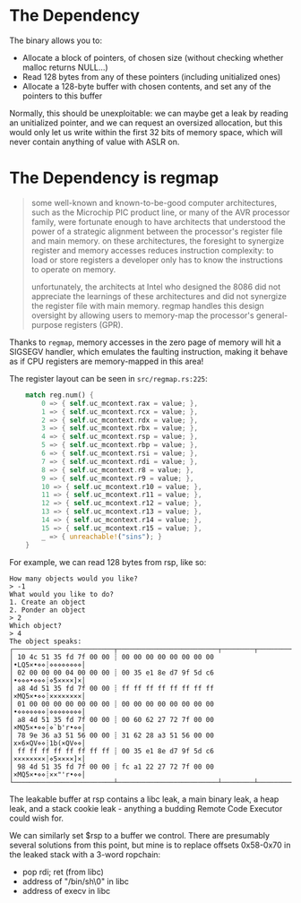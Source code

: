 # The Dependency

The binary allows you to:
* Allocate a block of pointers, of chosen size (without checking whether malloc returns NULL...)
* Read 128 bytes from any of these pointers (including unitialized ones)
* Allocate a 128-byte buffer with chosen contents, and set any of the pointers to this buffer

Normally, this should be unexploitable: we can maybe get a leak by reading an
unitialized pointer, and we can request an oversized allocation, but this would
only let us write within the first 32 bits of memory space, which will never
contain anything of value with ASLR on.

# The Dependency is regmap

> some well-known and known-to-be-good computer architectures, such as the
> Microchip PIC product line, or many of the AVR processor family, were
> fortunate enough to have architects that understood the power of a strategic
> alignment between the processor's register file and main memory. on these
> architectures, the foresight to synergize register and memory accesses
> reduces instruction complexity: to load or store registers a developer only
> has to know the instructions to operate on memory.
> 
> unfortunately, the architects at Intel who designed the 8086 did not
> appreciate the learnings of these architectures and did not synergize the
> register file with main memory. regmap handles this design oversight by
> allowing users to memory-map the processor's general-purpose registers (GPR).

Thanks to `regmap`, memory accesses in the zero page of memory will hit a
SIGSEGV handler, which emulates the faulting instruction, making it behave as
if CPU registers are memory-mapped in this area!

The register layout can be seen in `src/regmap.rs:225`:

```rust
    match reg.num() {
        0 => { self.uc_mcontext.rax = value; },
        1 => { self.uc_mcontext.rcx = value; },
        2 => { self.uc_mcontext.rdx = value; },
        3 => { self.uc_mcontext.rbx = value; },
        4 => { self.uc_mcontext.rsp = value; },
        5 => { self.uc_mcontext.rbp = value; },
        6 => { self.uc_mcontext.rsi = value; },
        7 => { self.uc_mcontext.rdi = value; },
        8 => { self.uc_mcontext.r8 = value; },
        9 => { self.uc_mcontext.r9 = value; },
        10 => { self.uc_mcontext.r10 = value; },
        11 => { self.uc_mcontext.r11 = value; },
        12 => { self.uc_mcontext.r12 = value; },
        13 => { self.uc_mcontext.r13 = value; },
        14 => { self.uc_mcontext.r14 = value; },
        15 => { self.uc_mcontext.r15 = value; },
        _ => { unreachable!("sins"); }
    }
```

For example, we can read 128 bytes from rsp, like so:
```
How many objects would you like?
> -1
What would you like to do?
1. Create an object
2. Ponder an object
> 2
Which object?
> 4
The object speaks: 
┌─────────────────────────┬─────────────────────────┬────────┬────────┐
│ 10 4c 51 35 fd 7f 00 00 ┊ 00 00 00 00 00 00 00 00 │•LQ5×•⋄⋄┊⋄⋄⋄⋄⋄⋄⋄⋄│
│ 02 00 00 00 04 00 00 00 ┊ 00 35 e1 8e d7 9f 5d c6 │•⋄⋄⋄•⋄⋄⋄┊⋄5××××]×│
│ a8 4d 51 35 fd 7f 00 00 ┊ ff ff ff ff ff ff ff ff │×MQ5×•⋄⋄┊××××××××│
│ 01 00 00 00 00 00 00 00 ┊ 00 00 00 00 00 00 00 00 │•⋄⋄⋄⋄⋄⋄⋄┊⋄⋄⋄⋄⋄⋄⋄⋄│
│ a8 4d 51 35 fd 7f 00 00 ┊ 00 60 62 27 72 7f 00 00 │×MQ5×•⋄⋄┊⋄`b'r•⋄⋄│
│ 78 9e 36 a3 51 56 00 00 ┊ 31 62 28 a3 51 56 00 00 │x×6×QV⋄⋄┊1b(×QV⋄⋄│
│ ff ff ff ff ff ff ff ff ┊ 00 35 e1 8e d7 9f 5d c6 │××××××××┊⋄5××××]×│
│ 98 4d 51 35 fd 7f 00 00 ┊ fc a1 22 27 72 7f 00 00 │×MQ5×•⋄⋄┊××"'r•⋄⋄│
└─────────────────────────┴─────────────────────────┴────────┴────────┘
```

The leakable buffer at rsp contains a libc leak, a main binary leak, a heap
leak, and a stack cookie leak - anything a budding Remote Code Executor could wish for.

We can similarly set $rsp to a buffer we control. There are presumably several
solutions from this point, but mine is to replace offsets
0x58-0x70 in the leaked stack with a 3-word ropchain:

* pop rdi; ret (from libc)
* address of "/bin/sh\0" in libc
* address of execv in libc
